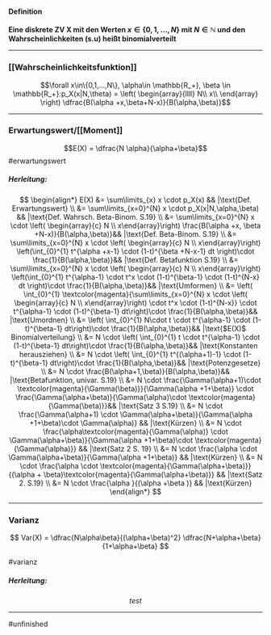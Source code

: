 #### Definition
**Eine diskrete ZV X mit den Werten $x\in \{ 0,1,...,N\}$ mit $N \in \mathbb{N}$ und den Wahrscheinlichkeiten (s.u) heißt binomialverteilt**

----------------------- 

### [[Wahrscheinlichkeitsfunktion]]

$$\forall x\in\{0,1,...,N\}, \alpha\in \mathbb{R_+}, \beta \in \mathbb{R_+}:p_X(x|N,\theta) = \left( \begin{array}{llll}
N\\
x\\ 
\end{array} \right) \dfrac{B(\alpha +x,\beta+N-x)}{B(\alpha,\beta)}$$

----------------
### Erwartungswert/[[Moment]]

$$E(X) = \dfrac{N \alpha}{\alpha+\beta}$$ #erwartungswert

##### Herleitung:

$$
\begin{align*}
     E(X) &= \sum\limits_{x} x \cdot p_X(x) && |\text{Def. Erwartungswert} \\
	 &= \sum\limits_{x=0}^{N} x \cdot p_X(x|N,\alpha,\beta) && |\text{Def. Wahrsch. Beta-Binom. S.19} \\
	 &= \sum\limits_{x=0}^{N} x \cdot \left( \begin{array}{c} N \\ x\end{array}\right) \frac{B(\alpha +x, \beta +N-x)}{B(\alpha,\beta)}&& |\text{Def. Beta-Binom. S.19} \\
	 &= \sum\limits_{x=0}^{N} x \cdot \left( \begin{array}{c} N \\ x\end{array}\right) \left(\int_{0}^{1} t^{\alpha +x-1} \cdot (1-t)^{\beta +N-x-1} dt \right)\cdot \frac{1}{B(\alpha,\beta)}&& |\text{Def. Betafunktion S.19} \\
	 &= \sum\limits_{x=0}^{N} x \cdot \left( \begin{array}{c} N \\ x\end{array}\right) \left(\int_{0}^{1} t^{\alpha-1} \cdot t^x \cdot (1-t)^{\beta-1} \cdot (1-t)^{N-x} dt \right)\cdot \frac{1}{B(\alpha,\beta)}&& |\text{Umformen} \\
	 &= \left( \int_{0}^{1} \textcolor{magenta}{\sum\limits_{x=0}^{N} x \cdot \left( \begin{array}{c} N \\ x\end{array}\right) \cdot t^x \cdot (1-t)^{N-x}} \cdot t^{\alpha-1} \cdot (1-t)^{\beta-1} dt\right)\cdot \frac{1}{B(\alpha,\beta)}&& |\text{Umordnen} \\
	 &= \left( \int_{0}^{1} N\cdot t \cdot t^{\alpha-1} \cdot (1-t)^{\beta-1} dt\right)\cdot \frac{1}{B(\alpha,\beta)}&& |\text{$E(X)$ Binomialverteilung} \\
	 &= N \cdot \left( \int_{0}^{1} t \cdot t^{\alpha-1} \cdot (1-t)^{\beta-1} dt\right)\cdot \frac{1}{B(\alpha,\beta)}&& |\text{Konstanten herausziehen} \\
	 &= N \cdot \left( \int_{0}^{1}  t^{(\alpha+1)-1} \cdot (1-t)^{\beta-1} dt\right)\cdot \frac{1}{B(\alpha,\beta)}&& |\text{Potenzgesetze} \\
	 &= N \cdot \frac{B(\alpha+1,\beta)}{B(\alpha,\beta)}&& |\text{Betafunktion, univar. S.19} \\
	 &= N \cdot \frac{\Gamma(\alpha+1)\cdot \textcolor{magenta}{\Gamma(\beta)}}{\Gamma(\alpha +1+\beta)} \cdot \frac{\Gamma(\alpha+\beta)}{\Gamma(\alpha)\cdot \textcolor{magenta}{\Gamma(\beta)}}&& |\text{Satz 3 S.19} \\
	 &= N \cdot \frac{\Gamma(\alpha+1) \cdot \Gamma(\alpha+\beta)}{\Gamma(\alpha +1+\beta)\cdot \Gamma(\alpha)} && |\text{Kürzen} \\
	 &= N \cdot \frac{\alpha\textcolor{magenta}{\Gamma(\alpha)} \cdot \Gamma(\alpha+\beta)}{\Gamma(\alpha +1+\beta)\cdot \textcolor{magenta}{\Gamma(\alpha)}} && |\text{Satz 2 S. 19} \\
	 &= N \cdot \frac{\alpha \cdot \Gamma(\alpha+\beta)}{\Gamma(\alpha +1+\beta)} && |\text{Kürzen} \\
	 &= N \cdot \frac{\alpha \cdot \textcolor{magenta}{\Gamma(\alpha+\beta)}}{(\alpha + \beta)\textcolor{magenta}{\Gamma(\alpha+\beta)}} && |\text{Satz 2. S.19}  \\
	 &= N \cdot \frac{\alpha }{(\alpha +\beta )} && |\text{Kürzen} 
\end{align*}
$$

-------------
### Varianz

$$
Var(X) = \dfrac{N\alpha\beta}{(\alpha+\beta)^2} \dfrac{N+\alpha+\beta}{1+\alpha+\beta}
$$

#varianz
##### Herleitung:

$$
test
$$

-------

#unfinished 
